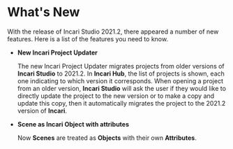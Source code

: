 # What's New

With the release of Incari Studio 2021.2, there appeared a number of new features. Here is a list of the features you need to know.

* **New Incari Project Updater** 
  
    The new Incari Project Updater migrates projects from older versions of **Incari Studio** to 2021.2. In **Incari Hub**, the list of projects is shown, each one indicating to which version it corresponds. When opening a project from an older version, **Incari Studio** will ask the user if they would like to directly update the project to the new version or to make a copy and update this copy, then it automatically migrates the project to the 2021.2 version of **Incari**.


* **Scene as Incari Object with attributes**

    Now **Scenes** are treated as **Objects** with their own **Attributes**.

